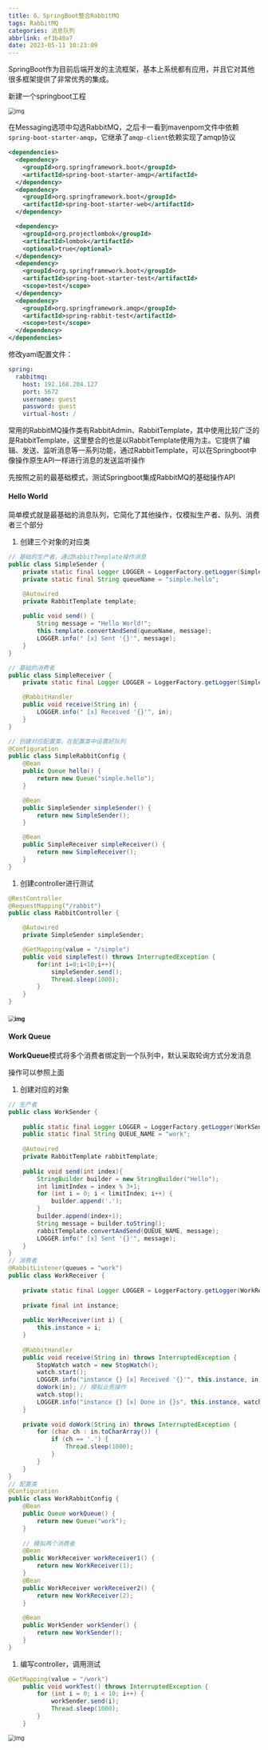 ```yaml
---
title: 6、SpringBoot整合RabbitMQ
tags: RabbitMQ
categories: 消息队列
abbrlink: ef3b40a7
date: 2023-05-11 10:23:09
---
```

SpringBoot作为目前后端开发的主流框架，基本上系统都有应用，并且它对其他很多框架提供了非常优秀的集成。



新建一个springboot工程

<img src="https://cdn.nlark.com/yuque/0/2022/png/23183050/1656752277077-232a359f-9940-4be4-99a9-cd3e224dde69.png" alt="img" style="zoom: 80%;" />

在Messaging选项中勾选RabbitMQ，之后卡一看到mavenpom文件中依赖`spring-boot-starter-amqp`，它继承了`amqp-client`依赖实现了amqp协议

```xml
<dependencies>
  <dependency>
    <groupId>org.springframework.boot</groupId>
    <artifactId>spring-boot-starter-amqp</artifactId>
  </dependency>
  <dependency>
    <groupId>org.springframework.boot</groupId>
    <artifactId>spring-boot-starter-web</artifactId>
  </dependency>

  <dependency>
    <groupId>org.projectlombok</groupId>
    <artifactId>lombok</artifactId>
    <optional>true</optional>
  </dependency>
  <dependency>
    <groupId>org.springframework.boot</groupId>
    <artifactId>spring-boot-starter-test</artifactId>
    <scope>test</scope>
  </dependency>
  <dependency>
    <groupId>org.springframework.amqp</groupId>
    <artifactId>spring-rabbit-test</artifactId>
    <scope>test</scope>
  </dependency>
</dependencies>
```

修改yaml配置文件：

```yaml
spring:
  rabbitmq:
    host: 192.168.204.127
    port: 5672
    username: guest
    password: guest
    virtual-host: /
```

常用的RabbitMQ操作类有RabbitAdmin、RabbitTemplate，其中使用比较广泛的是RabbitTemplate，这里整合的也是以RabbitTemplate使用为主。它提供了编辑、发送、监听消息等一系列功能，通过RabbitTemplate，可以在Springboot中像操作原生API一样进行消息的发送监听操作



先按照之前的最基础模式，测试Springboot集成RabbitMQ的基础操作API

#### Hello World

简单模式就是最基础的消息队列，它简化了其他操作，仅模拟生产者、队列、消费者三个部分

1.  创建三个对象的对应类 

```java
// 基础的生产者，通过RabbitTemplate操作消息
public class SimpleSender {
    private static final Logger LOGGER = LoggerFactory.getLogger(SimpleSender.class);
    private static final String queueName = "simple.hello";

    @Autowired
    private RabbitTemplate template;
    
    public void send() {
        String message = "Hello World!";
        this.template.convertAndSend(queueName, message);
        LOGGER.info(" [x] Sent '{}'", message);
    }
}

// 基础的消费者
public class SimpleReceiver {
    private static final Logger LOGGER = LoggerFactory.getLogger(SimpleReceiver.class);

    @RabbitHandler
    public void receive(String in) {
        LOGGER.info(" [x] Received '{}'", in);
    }
}

// 创建对应配置类，在配置类中设置好队列
@Configuration
public class SimpleRabbitConfig {
    @Bean
    public Queue hello() {
        return new Queue("simple.hello");
    }

    @Bean
    public SimpleSender simpleSender() {
        return new SimpleSender();
    }

    @Bean
    public SimpleReceiver simpleReceiver() {
        return new SimpleReceiver();
    }
}
```

1.  创建controller进行测试 

```java
@RestController
@RequestMapping("/rabbit")
public class RabbitController {

    @Autowired
    private SimpleSender simpleSender;

    @GetMapping(value = "/simple")
    public void simpleTest() throws InterruptedException {
        for(int i=0;i<10;i++){
            simpleSender.send();
            Thread.sleep(1000);
        }
    }
}
```

#### <img src="https://cdn.nlark.com/yuque/0/2022/png/23183050/1656752435417-4cd39d9e-5f56-4ce2-8d23-cb9086870e5a.png" alt="img" style="zoom:80%;" />

#### Work Queue

**WorkQueue**模式将多个消费者绑定到一个队列中，默认采取轮询方式分发消息

操作可以参照上面

1.  创建对应的对象 

```java
// 生产者
public class WorkSender {
	
	public static final Logger LOGGER = LoggerFactory.getLogger(WorkSender.class);
	public static final String QUEUE_NAME = "work";
	
	@Autowired
	private RabbitTemplate rabbitTemplate;
	
	public void send(int index){
		StringBuilder builder = new StringBuilder("Hello");
		int limitIndex = index % 3+1;
		for (int i = 0; i < limitIndex; i++) {
			builder.append('.');
		}
		builder.append(index+1);
		String message = builder.toString();
		rabbitTemplate.convertAndSend(QUEUE_NAME, message);
		LOGGER.info(" [x] Sent '{}'", message);
	}
}
// 消费者
@RabbitListener(queues = "work")
public class WorkReceiver {
	
	private static final Logger LOGGER = LoggerFactory.getLogger(WorkReceiver.class);
	
	private final int instance;
	
	public WorkReceiver(int i) {
		this.instance = i;
	}
	
	@RabbitHandler
	public void receive(String in) throws InterruptedException {
		StopWatch watch = new StopWatch();
		watch.start();
		LOGGER.info("instance {} [x] Received '{}'", this.instance, in);
		doWork(in); // 模拟业务操作
		watch.stop();
		LOGGER.info("instance {} [x] Done in {}s", this.instance, watch.getTotalTimeSeconds());
	}
	
	private void doWork(String in) throws InterruptedException {
		for (char ch : in.toCharArray()) {
			if (ch == '.') {
				Thread.sleep(1000);
			}
		}
	}
}
// 配置类
@Configuration
public class WorkRabbitConfig {
	@Bean
	public Queue workQueue() {
		return new Queue("work");
	}
	
	// 模拟两个消费者
	@Bean
	public WorkReceiver workReceiver1() {
		return new WorkReceiver(1);
	}
	@Bean
	public WorkReceiver workReceiver2() {
		return new WorkReceiver(2);
	}
	
	@Bean
	public WorkSender workSender() {
		return new WorkSender();
	}
}
```

1.  编写controller，调用测试 

```java
@GetMapping(value = "/work")
    public void workTest() throws InterruptedException {
        for (int i = 0; i < 10; i++) {
            workSender.send(i);
            Thread.sleep(1000);
        }
    }
```

 <img src="https://cdn.nlark.com/yuque/0/2022/png/23183050/1656752830230-99043ec3-05f8-4e47-b8a5-32752b7cc937.png" alt="img" style="zoom:80%;" />